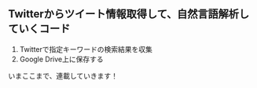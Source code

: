 ## Twitterからツイート情報取得して、自然言語解析していくコード

1. Twitterで指定キーワードの検索結果を収集
1. Google Drive上に保存する

いまここまで、連載していきます！
